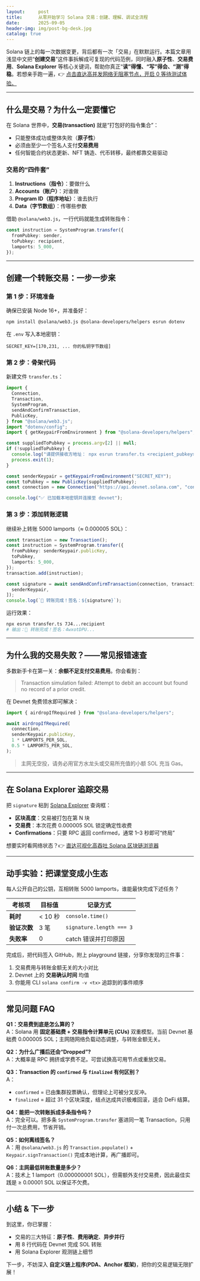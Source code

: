 ```yaml
---
layout:     post
title:      从零开始学习 Solana 交易：创建、理解、调试全流程
date:       2025-09-05
header-img: img/post-bg-desk.jpg
catalog: true
---
```


Solana 链上的每一次数据变更，背后都有一次「交易」在默默运行。本篇文章用浅显中文把“**创建交易**”这件事拆解成可复现的代码范例，同时融入**原子性**、**交易费用**、**Solana Explorer** 等核心关键词，帮助你真正“**读”得懂、“写”得会、“测”得稳**。若想亲手跑一遍，👉 [点击直达高并发网络无阻塞节点，开启 0 等待测试体验。](https://okxdog.com/)

---

## 什么是交易？为什么一定要懂它
在 Solana 世界中，**交易(transaction)** 就是“打包好的指令集合”：

* 只能整体成功或整体失败（**原子性**）
* 必须由至少一个签名人支付**交易费用**
* 任何智能合约状态更新、NFT 铸造、代币转移，最终都靠交易驱动

### 交易的“四件套”
1. **Instructions（指令）**：要做什么  
2. **Accounts（账户）**：对谁做  
3. **Program ID（程序地址）**：谁去执行  
4. **Data（字节数组）**：传哪些参数  

借助 `@solana/web3.js`，一行代码就能生成转账指令：

```typescript
const instruction = SystemProgram.transfer({
  fromPubkey: sender,
  toPubkey: recipient,
  lamports: 5_000,
});
```

---

## 创建一个转账交易：一步一步来

### 第 1 步：环境准备
确保已安装 Node 16+，并准备好：

```bash
npm install @solana/web3.js @solana-developers/helpers esrun dotenv
```

在 `.env` 写入本地密钥：

```
SECRET_KEY=[170,231, ... 你的私钥字节数组]
```

### 第 2 步：骨架代码
新建文件 `transfer.ts`：

```typescript
import {
  Connection,
  Transaction,
  SystemProgram,
  sendAndConfirmTransaction,
  PublicKey,
} from "@solana/web3.js";
import "dotenv/config";
import { getKeypairFromEnvironment } from "@solana-developers/helpers";

const suppliedToPubkey = process.argv[2] || null;
if (!suppliedToPubkey) {
  console.log("请提供接收方地址： npx esrun transfer.ts <recipient_pubkey>");
  process.exit(1);
}

const senderKeypair = getKeypairFromEnvironment("SECRET_KEY");
const toPubkey = new PublicKey(suppliedToPubkey);
const connection = new Connection("https://api.devnet.solana.com", "confirmed");

console.log("✅ 已加载本地密钥并连接至 devnet");
```

### 第 3 步：添加转账逻辑
继续补上转账 5000 lamports（≈ 0.000005 SOL）：

```typescript
const transaction = new Transaction();
const instruction = SystemProgram.transfer({
  fromPubkey: senderKeypair.publicKey,
  toPubkey,
  lamports: 5_000,
});
transaction.add(instruction);

const signature = await sendAndConfirmTransaction(connection, transaction, [
  senderKeypair,
]);
console.log(`💸 转账完成！签名：${signature}`);
```

运行效果：

```bash
npx esrun transfer.ts 7J4...recipient
# 输出：💸 转账完成！签名：4wxotDPU...
```

---

## 为什么我的交易失败？——常见报错速查
多数新手卡在第一关：**余额不足支付交易费用**。你会看到：

> Transaction simulation failed: Attempt to debit an account but found no record of a prior credit.

在 Devnet 免费领水即可解决：

```typescript
import { airdropIfRequired } from "@solana-developers/helpers";

await airdropIfRequired(
  connection,
  senderKeypair.publicKey,
  1 * LAMPORTS_PER_SOL,
  0.5 * LAMPORTS_PER_SOL,
);
```

> 主网无空投，请务必用官方水龙头或交易所充值的小额 SOL 充当 Gas。

---

## 在 Solana Explorer 追踪交易
把 `signature` 粘到 [Solana Explorer](https://explorer.solana.com?cluster=devnet) 查询框：

* **区块高度**：交易被打包在第 N 块
* **交易费**：本次花费 0.000005 SOL 锁定确定性收费
* **Confirmations**：只要 RPC 返回 confirmed，通常 1–3 秒即可“终局”

想要实时看网络状态？👉 [直达可视化高吞吐 Solana 区块链浏览器](https://okxdog.com/)

---

## 动手实验：把课堂变成小生态
每人公开自己的公钥，互相转账 5000 lamports，谁能最快完成下述任务？

| 考核项         | 目标值           | 记录方式                    |
| --------------- | ----------------- | --------------------------- |
| **耗时**        | < 10 秒           | `console.time()`            |
| **验证次数**    | 3 笔              | `signature.length === 3`    |
| **失败率**      | 0                 | catch 错误并打印原因        |

完成后，把代码签入 GitHub，附上 playground 链接，分享你发现的三件事：

1. 交易费用与转账金额无关的大小对比  
2. Devnet 上的 **交易确认时间** 均值  
3. 你能用 CLI `solana confirm -v <tx>` 追踪到的事件顺序  

---

## 常见问题 FAQ
**Q1：交易费到底是怎么算的？**  
A：Solana 用 **固定基础费 + 交易指令计算单元 (CUs)** 双重模型。当前 Devnet 基础费 0.000005 SOL；主网随网络负载动态调整，与转账金额无关。

**Q2：为什么广播后还会“Dropped”?**  
A：大概率是 RPC 拥挤或学费不足。可尝试换高可用节点或重放交易。

**Q3：Transaction 的 `confirmed` 与 `finalized` 有何区别？**  
A：  
* `confirmed` = 已由集群投票确认，但理论上可被分叉反冲。  
* `finalized` = 超过 31 个区块深度，结点达成共识极难回滚，适合 DeFi 结算。

**Q4：能把一次转账拆成多条指令吗？**  
A：完全可以。把多条 `SystemProgram.transfer` 塞进同一笔 Transaction，只用付一次总费用，节省开销。

**Q5：如何离线签名？**  
A：用 `@solana/web3.js` 的 `Transaction.populate()` + `Keypair.signTransaction()` 完成本地计算，再广播即可。

**Q6：主网最低转账数量是多少？**  
A：技术上 1 lamport（0.000000001 SOL），但需额外支付交易费，因此最佳实践是 ≥ 0.00001 SOL 以保证不欠费。

---

## 小结 & 下一步
到这里，你已掌握：

* 交易的三大特征：**原子性**、**费用确定**、**异步并行**  
* 用 8 行代码在 Devnet 完成 SOL 转账  
* 用 Solana Explorer 观测链上细节  

下一步，不妨深入 **自定义链上程序(PDA、Anchor 框架)**，把你的交易逻辑无限扩展！